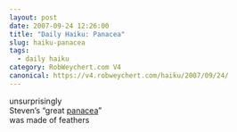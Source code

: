 ```yaml
---
layout: post
date: 2007-09-24 12:26:00
title: "Daily Haiku: Panacea"
slug: haiku-panacea
tags:
  - daily haiku
category: RobWeychert.com V4
canonical: https://v4.robweychert.com/haiku/2007/09/24/
---
```


unsurprisingly  
Steven’s “great [panacea](http://dictionary.reference.com/wordoftheday/archive/2007/09/24.html)”  
was made of feathers
